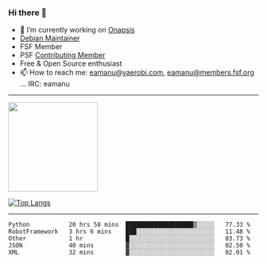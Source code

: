 ### Hi there 👋


- 🔭 I’m currently working on [Onapsis](http://onapsis.com)
- [Debian Maintainer](https://qa.debian.org/developer.php?login=eamanu%40yaerobi.com)
- FSF Member
- PSF [Contributing Member](https://www.python.org/psf/membership/#what-membership-classes-are-there)
- Free & Open Source enthusiast 
- 📫 How to reach me: eamanu@yaerobi.com, eamanu@members.fsf.org ... IRC: eamanu

---

<img height="180em" src="https://github-readme-stats.vercel.app/api?theme=dark&username=eamanu&show_icons=true&hide_border=true&&count_private=true&include_all_commits=true" />

[![Top Langs](https://github-readme-stats.vercel.app/api/top-langs/?theme=dark&username=eamanu&layout=compact)](https://github.com/anuraghazra/github-readme-stats)

---

<!--START_SECTION:waka-->
```text
Python           20 hrs 58 mins  ███████████████████▒░░░░░   77.33 % 
RobotFramework   3 hrs 6 mins    ███░░░░░░░░░░░░░░░░░░░░░░   11.48 % 
Other            1 hr            █░░░░░░░░░░░░░░░░░░░░░░░░   03.73 % 
JSON             40 mins         ▓░░░░░░░░░░░░░░░░░░░░░░░░   02.50 % 
XML              32 mins         ▓░░░░░░░░░░░░░░░░░░░░░░░░   02.01 % 
```
<!--END_SECTION:waka-->
